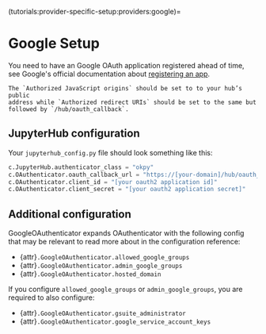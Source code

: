 (tutorials:provider-specific-setup:providers:google)=

# Google Setup

You need to have an Google OAuth application registered ahead of time, see
Google's official documentation about [registering an app].

[registering an app]: https://developers.google.com/identity/protocols/oauth2

```{note}
The `Authorized JavaScript origins` should be set to to your hub’s public
address while `Authorized redirect URIs` should be set to the same but
followed by `/hub/oauth_callback`.
```

## JupyterHub configuration

Your `jupyterhub_config.py` file should look something like this:

```python
c.JupyterHub.authenticator_class = "okpy"
c.OAuthenticator.oauth_callback_url = "https://[your-domain]/hub/oauth_callback"
c.OAuthenticator.client_id = "[your oauth2 application id]"
c.OAuthenticator.client_secret = "[your oauth2 application secret]"
```

## Additional configuration

GoogleOAuthenticator expands OAuthenticator with the following config that may
be relevant to read more about in the configuration reference:

- {attr}`.GoogleOAuthenticator.allowed_google_groups`
- {attr}`.GoogleOAuthenticator.admin_google_groups`
- {attr}`.GoogleOAuthenticator.hosted_domain`

If you configure `allowed_google_groups` or `admin_google_groups`, you are
required to also configure:

- {attr}`.GoogleOAuthenticator.gsuite_administrator`
- {attr}`.GoogleOAuthenticator.google_service_account_keys`
